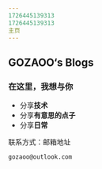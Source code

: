```yaml
---
1726445139313
1726445139313
主页
---
```

## GOZAOO‘s Blogs

### 在这里，我想与你

- 分享**技术** 
- 分享**有意思的点子**
- 分享**日常**

联系方式：邮箱地址

```
gozaoo@outlook.com
```